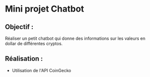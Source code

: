 # Mini projet Chatbot

## Objectif : 
Réaliser un petit chatbot qui donne des informations sur les valeurs en dollar de différentes cryptos. 

## Réalisation : 
- Utilisation de l'API CoinGecko
